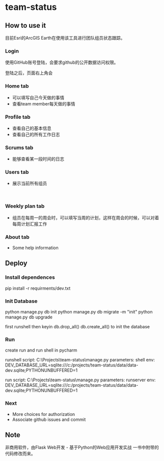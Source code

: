 # team-status



## How to use it

目前Esri的ArcGIS Earth在使用该工具进行团队组员状态跟踪。



### Login

使用GitHub账号登陆，会要求github的公开数据访问权限。

登陆之后，页面右上角会

### Home tab

- 可以填写自己今天做的事情
- 查看team member每天做的事情



### Profile tab

- 查看自己的基本信息
- 查看自己的所有工作日志



### Scrums tab

- 能够查看某一段时间的日志



### Users tab

- 展示当前所有组员

  ​

### Weekly plan tab

- 组员在每周一的周会时，可以填写当周的计划，这样在周会的时候，可以对着每周计划汇报工作



### About tab

- Some help information



## Deploy

### Install dependences

pip install -r requirments/dev.txt

### Init Database

python manage.py db init
python manage.py db migrate -m "init"
python manage.py db upgrade

first runshell then keyin 
db.drop_all()
db.create_all() 
to init the database

### Run

create run and run shell in pycharm

runshell
script: C:\Projects\team-status\manage.py
parameters: shell
env: DEV_DATABASE_URL=sqlite:///c:/projects/team-status/data/data-dev.sqlite;PYTHONUNBUFFERED=1

run
script: C:\Projects\team-status\manage.py
parameters: runserver
env: DEV_DATABASE_URL=sqlite:///c:/projects/team-status/data/data-dev.sqlite;PYTHONUNBUFFERED=1



### Next

- More choices for authorization
- Associate github issues and commit



## Note

非商用软件，由Flask Web开发 - 基于Python的Web应用开发实战 一书中附带的代码修改而来。